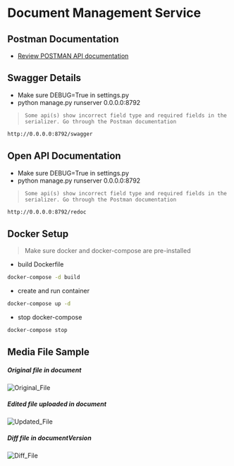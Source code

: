 # Document Management Service

## Postman Documentation
- [Review POSTMAN API documentation]

## Swagger Details
- Make sure DEBUG=True in settings.py
- python manage.py runserver 0.0.0.0:8792 
>`Some api(s) show incorrect field type and required fields in the serializer. Go through the Postman documentation`
```bash
http://0.0.0.0:8792/swagger
```
## Open API Documentation
- Make sure DEBUG=True in settings.py 
- python manage.py runserver 0.0.0.0:8792 
>`Some api(s) show incorrect field type and required fields in the serializer. Go through the Postman documentation`
```bash
http://0.0.0.0:8792/redoc
```

## Docker Setup
>Make sure docker and docker-compose are pre-installed

- build Dockerfile

```bash 
docker-compose -d build
```

- create and run container

```bash
docker-compose up -d
```

- stop docker-compose
```bash
docker-compose stop
```

## Media File Sample
##### Original file in document
![Original_File](https://drive.google.com/uc?export=view&id=1UZQhKgABZZnIDlGMkbVGe_gW-FDRGxMz "Original File")
##### Edited file uploaded in document
![Updated_File](https://drive.google.com/uc?export=view&id=13bllk1rK8R8_tRy-9TXI5jXfpOZZPMh6 "Updated File")
##### Diff file in documentVersion
![Diff_File](https://drive.google.com/uc?export=view&id=1eHuc0F6sA-YU3seukthleRDRfx4tpy9o "Diff File")

[review postman api documentation]: <https://documenter.getpostman.com/view/4330514/UVXkmaHX>